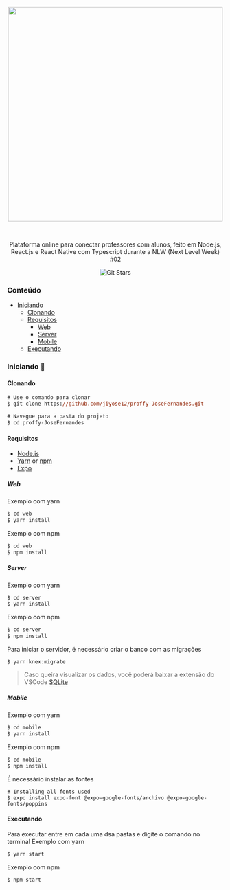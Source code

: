 <!-- VARS -->

[star-badge]: https://img.shields.io/github/stars/jiyose12/proffy-JoseFernandes?color=8257E5&logo=github
[last-commit-badge]: https://img.shields.io/github/last-commit/jiyose12/proffy-JoseFernandes?color=%238257E5
[node-url]: https://nodejs.org/en
[yarn-url]: https://classic.yarnpkg.com/
[npm-url]:  https://www.npmjs.com/
[expo-url]: https://expo.io/
[sqlite-url]: https://marketplace.visualstudio.com/items?itemName=alexcvzz.vscode-sqlite

<!-- VARS -->

<div align="center">  

<img width="500px" align="center" src="https://user-images.githubusercontent.com/54639269/89223832-dd796380-d5ad-11ea-9a39-fc852538ca13.png"></img>

</div>

<br>
<p align="center">
    Plataforma online para conectar professores com alunos, feito em Node.js, React.js e React Native com Typescript durante a<a src="https://nextlevelweek.com"> NLW (Next Level Week) #02</a>
</p>

<div align="center">  
    
![Git Stars][star-badge]

</div>


### Conteúdo
* [Iniciando](#Iniciando-)
    * [Clonando](#Clonando)
    * [Requisitos](#Requisitos)
        * [Web](#Web)
        * [Server](#Server)
        * [Mobile](#Mobile)
    * [Executando](#Executando)

### Iniciando 🚀

#### Clonando

```ps
# Use o comando para clonar
$ git clone https://github.com/jiyose12/proffy-JoseFernandes.git

# Navegue para a pasta do projeto
$ cd proffy-JoseFernandes
```

#### Requisitos
* [Node.js][node-url]
* [Yarn][yarn-url] or [npm][npm-url]
* [Expo][expo-url]

##### Web

Exemplo com yarn

```ps
$ cd web
$ yarn install
```

Exemplo com npm

```ps
$ cd web
$ npm install
```

##### Server 

Exemplo com yarn

```ps
$ cd server
$ yarn install
```

Exemplo com npm

```ps
$ cd server
$ npm install
```

Para iniciar o servidor, é necessário criar o banco com as migrações

```
$ yarn knex:migrate

```
> Caso queira visualizar os dados, você poderá baixar a extensão do VSCode [SQLite][sqlite-url]

##### Mobile

Exemplo com yarn

```ps
$ cd mobile
$ yarn install
```

Exemplo com npm

```ps
$ cd mobile
$ npm install
```

É necessário instalar as fontes

```
# Installing all fonts used
$ expo install expo-font @expo-google-fonts/archivo @expo-google-fonts/poppins
```

#### Executando

Para executar entre em cada uma dsa pastas e digite o comando no terminal
Exemplo com yarn

```ps
$ yarn start
```

Exemplo com npm

```ps
$ npm start
```